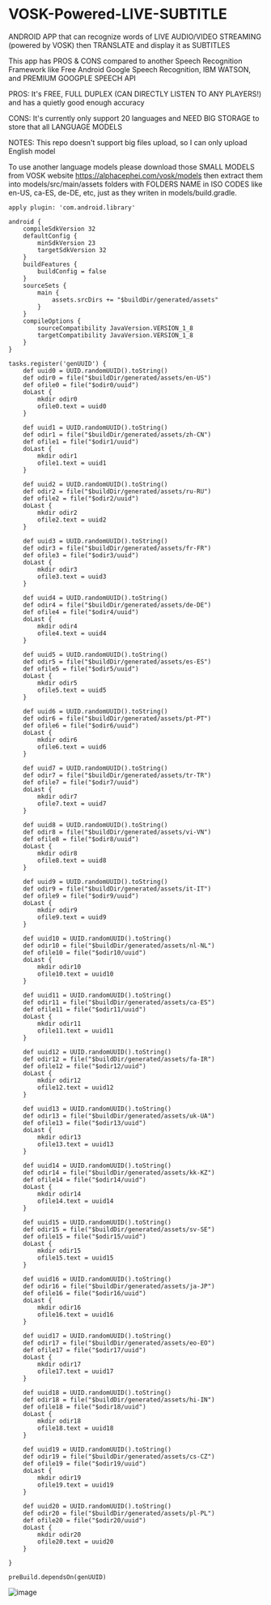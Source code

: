 # VOSK-Powered-LIVE-SUBTITLE
ANDROID APP that can recognize words of LIVE AUDIO/VIDEO STREAMING (powered by VOSK) then TRANSLATE and display it as SUBTITLES

This app has PROS & CONS compared to another Speech Recognition Framework like Free Android Google Speech Recognition, IBM WATSON, and PREMIUM GOOGPLE SPEECH API

PROS:
It's FREE, FULL DUPLEX (CAN DIRECTLY LISTEN TO ANY PLAYERS!) and has a quietly good enough accuracy

CONS:
It's currently only support 20 languages and NEED BIG STORAGE to store that all LANGUAGE MODELS

NOTES:
This repo doesn't support big files upload, so I can only upload English model

To use another language models please download those SMALL MODELS from VOSK website https://alphacephei.com/vosk/models
then extract them into models/src/main/assets folders with FOLDERS NAME in ISO CODES like en-US, ca-ES, de-DE, etc, just as they writen in models/build.gradle.

```
apply plugin: 'com.android.library'

android {
    compileSdkVersion 32
    defaultConfig {
        minSdkVersion 23
        targetSdkVersion 32
    }
    buildFeatures {
        buildConfig = false
    }
    sourceSets {
        main {
            assets.srcDirs += "$buildDir/generated/assets"
        }
    }
    compileOptions {
        sourceCompatibility JavaVersion.VERSION_1_8
        targetCompatibility JavaVersion.VERSION_1_8
    }
}

tasks.register('genUUID') {
    def uuid0 = UUID.randomUUID().toString()
    def odir0 = file("$buildDir/generated/assets/en-US")
    def ofile0 = file("$odir0/uuid")
    doLast {
        mkdir odir0
        ofile0.text = uuid0
    }

    def uuid1 = UUID.randomUUID().toString()
    def odir1 = file("$buildDir/generated/assets/zh-CN")
    def ofile1 = file("$odir1/uuid")
    doLast {
        mkdir odir1
        ofile1.text = uuid1
    }

    def uuid2 = UUID.randomUUID().toString()
    def odir2 = file("$buildDir/generated/assets/ru-RU")
    def ofile2 = file("$odir2/uuid")
    doLast {
        mkdir odir2
        ofile2.text = uuid2
    }

    def uuid3 = UUID.randomUUID().toString()
    def odir3 = file("$buildDir/generated/assets/fr-FR")
    def ofile3 = file("$odir3/uuid")
    doLast {
        mkdir odir3
        ofile3.text = uuid3
    }

    def uuid4 = UUID.randomUUID().toString()
    def odir4 = file("$buildDir/generated/assets/de-DE")
    def ofile4 = file("$odir4/uuid")
    doLast {
        mkdir odir4
        ofile4.text = uuid4
    }

    def uuid5 = UUID.randomUUID().toString()
    def odir5 = file("$buildDir/generated/assets/es-ES")
    def ofile5 = file("$odir5/uuid")
    doLast {
        mkdir odir5
        ofile5.text = uuid5
    }

    def uuid6 = UUID.randomUUID().toString()
    def odir6 = file("$buildDir/generated/assets/pt-PT")
    def ofile6 = file("$odir6/uuid")
    doLast {
        mkdir odir6
        ofile6.text = uuid6
    }

    def uuid7 = UUID.randomUUID().toString()
    def odir7 = file("$buildDir/generated/assets/tr-TR")
    def ofile7 = file("$odir7/uuid")
    doLast {
        mkdir odir7
        ofile7.text = uuid7
    }

    def uuid8 = UUID.randomUUID().toString()
    def odir8 = file("$buildDir/generated/assets/vi-VN")
    def ofile8 = file("$odir8/uuid")
    doLast {
        mkdir odir8
        ofile8.text = uuid8
    }

    def uuid9 = UUID.randomUUID().toString()
    def odir9 = file("$buildDir/generated/assets/it-IT")
    def ofile9 = file("$odir9/uuid")
    doLast {
        mkdir odir9
        ofile9.text = uuid9
    }

    def uuid10 = UUID.randomUUID().toString()
    def odir10 = file("$buildDir/generated/assets/nl-NL")
    def ofile10 = file("$odir10/uuid")
    doLast {
        mkdir odir10
        ofile10.text = uuid10
    }

    def uuid11 = UUID.randomUUID().toString()
    def odir11 = file("$buildDir/generated/assets/ca-ES")
    def ofile11 = file("$odir11/uuid")
    doLast {
        mkdir odir11
        ofile11.text = uuid11
    }

    def uuid12 = UUID.randomUUID().toString()
    def odir12 = file("$buildDir/generated/assets/fa-IR")
    def ofile12 = file("$odir12/uuid")
    doLast {
        mkdir odir12
        ofile12.text = uuid12
    }

    def uuid13 = UUID.randomUUID().toString()
    def odir13 = file("$buildDir/generated/assets/uk-UA")
    def ofile13 = file("$odir13/uuid")
    doLast {
        mkdir odir13
        ofile13.text = uuid13
    }

    def uuid14 = UUID.randomUUID().toString()
    def odir14 = file("$buildDir/generated/assets/kk-KZ")
    def ofile14 = file("$odir14/uuid")
    doLast {
        mkdir odir14
        ofile14.text = uuid14
    }

    def uuid15 = UUID.randomUUID().toString()
    def odir15 = file("$buildDir/generated/assets/sv-SE")
    def ofile15 = file("$odir15/uuid")
    doLast {
        mkdir odir15
        ofile15.text = uuid15
    }

    def uuid16 = UUID.randomUUID().toString()
    def odir16 = file("$buildDir/generated/assets/ja-JP")
    def ofile16 = file("$odir16/uuid")
    doLast {
        mkdir odir16
        ofile16.text = uuid16
    }

    def uuid17 = UUID.randomUUID().toString()
    def odir17 = file("$buildDir/generated/assets/eo-EO")
    def ofile17 = file("$odir17/uuid")
    doLast {
        mkdir odir17
        ofile17.text = uuid17
    }

    def uuid18 = UUID.randomUUID().toString()
    def odir18 = file("$buildDir/generated/assets/hi-IN")
    def ofile18 = file("$odir18/uuid")
    doLast {
        mkdir odir18
        ofile18.text = uuid18
    }

    def uuid19 = UUID.randomUUID().toString()
    def odir19 = file("$buildDir/generated/assets/cs-CZ")
    def ofile19 = file("$odir19/uuid")
    doLast {
        mkdir odir19
        ofile19.text = uuid19
    }

    def uuid20 = UUID.randomUUID().toString()
    def odir20 = file("$buildDir/generated/assets/pl-PL")
    def ofile20 = file("$odir20/uuid")
    doLast {
        mkdir odir20
        ofile20.text = uuid20
    }

}

preBuild.dependsOn(genUUID)
```

![image](https://user-images.githubusercontent.com/88623122/193415122-a183547c-0c78-4be0-9ce0-18b8d11fa548.png)

